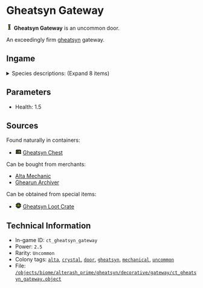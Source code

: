 # Gheatsyn Gateway

<img src="https://raw.githubusercontent.com/Ceterai/Enternia/main/objects/biome/alterash_prime/gheatsyn/decorative/gateway/icon.png" alt="Gheatsyn Gateway icon" loading="lazy" height="16px" width="auto" /> **Gheatsyn Gateway** is an uncommon door.

An exceedingly firm [gheatsyn](https://ceterai.github.io/MyEnternia/Wiki/Tags/Gheatsyn) gateway.

## Ingame

<details markdown="1"><summary>Species descriptions: (Expand 8 items)</summary>

- Alta: This gateway has an emergency airtight mode, like most alta gateways do, except here it works by liquifying inner geatchyn panels
- Apex: This gateway is way too secure.
- Avian: A very solid gateway.
- Floran: Floran likesss green cryssstal gateway.
- Glitch: Admiring. A splendid gateway.
- Human: A massive rugged gateway.
- Hylotl: A robust gateway.
- Novakid: This gateway is lookin' real sturdy.

</details>

## Parameters

- Health: 1.5

## Sources

Found naturally in containers:

- <img src="https://raw.githubusercontent.com/Ceterai/Enternia/main/objects/biome/alterash_prime/gheatsyn/decorative/chest/icon.png" alt="Gheatsyn Chest icon" loading="lazy" height="16px" width="auto" /> [Gheatsyn Chest](https://ceterai.github.io/MyEnternia/Wiki/GheatsynChest)

Can be bought from merchants:

- [Alta Mechanic](https://ceterai.github.io/MyEnternia/Wiki/AltaMechanic)
- [Ghearun Archiver](https://ceterai.github.io/MyEnternia/Wiki/GhearunArchiver)

Can be obtained from special items:

- <img src="https://raw.githubusercontent.com/Ceterai/Enternia/main/items/active/alta/loot/biome/ct_gheatsyn_loot.png" alt="Gheatsyn Loot Crate icon" loading="lazy" height="16px" width="auto" /> [Gheatsyn Loot Crate](https://ceterai.github.io/MyEnternia/Wiki/GheatsynLootCrate)

## Technical Information

- In-game ID: `ct_gheatsyn_gateway`
- Power: `2.5`
- Rarity: `Uncommon`
- Colony tags: [`alta`](https://ceterai.github.io/MyEnternia/Wiki/Tags/Alta), [`crystal`](https://ceterai.github.io/MyEnternia/Wiki/Tags/Crystal), [`door`](https://ceterai.github.io/MyEnternia/Wiki/Tags/Door), [`gheatsyn`](https://ceterai.github.io/MyEnternia/Wiki/Tags/Gheatsyn), [`mechanical`](https://ceterai.github.io/MyEnternia/Wiki/Tags/Mechanical), [`uncommon`](https://ceterai.github.io/MyEnternia/Wiki/Tags/Uncommon)
- File: [`/objects/biome/alterash_prime/gheatsyn/decorative/gateway/ct_gheatsyn_gateway.object`](https://github.com/Ceterai/Enternia/blob/main/objects/biome/alterash_prime/gheatsyn/decorative/gateway/ct_gheatsyn_gateway.object)
